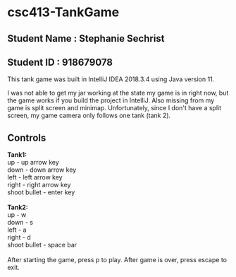 # csc413-TankGame

## Student Name : Stephanie Sechrist
## Student ID : 918679078

This tank game was built in IntelliJ IDEA 2018.3.4 using Java version 11. 

I was not able to get my jar working at the state my game is in right now, but the game works if you build the project in IntelliJ. Also missing from my game is split screen and minimap. Unfortunately, since I don't have a split screen, my game camera only follows one tank (tank 2). 

## Controls
**Tank1:**\
up - up arrow key\
down - down arrow key\
left - left arrow key\
right - right arrow key\
shoot bullet - enter key\
\
**Tank2:**\
up - w\
down - s\
left - a\
right - d\
shoot bullet - space bar\
\
After starting the game, press p to play. After game is over, press escape to exit.